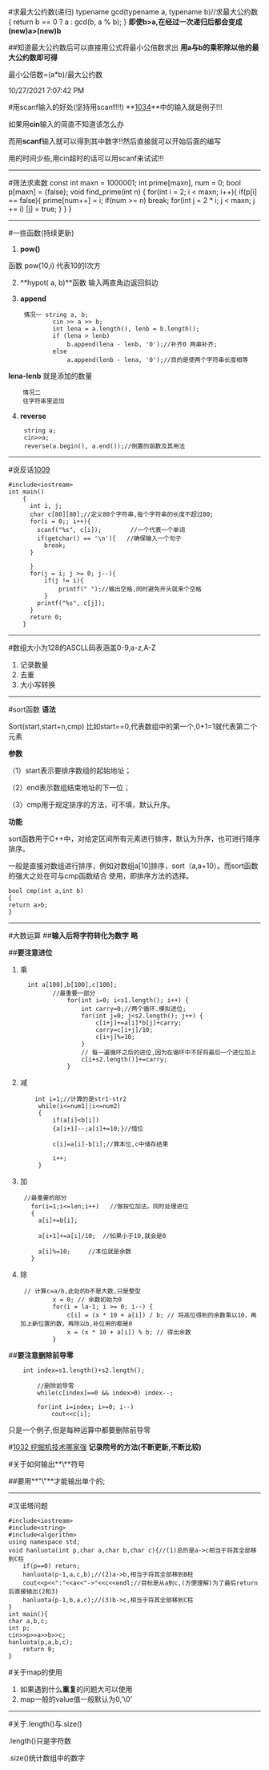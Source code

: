 #求最大公约数(递归)
	typename  gcd(typename a, typename b)//求最大公约数
	{
	    return  b == 0 ? a : gcd(b, a % b);
	}
**即使b>a,在经过一次递归后都会变成(new)a>(new)b**

##知道最大公约数后可以直接用公式将最小公倍数求出
**用a与b的乘积除以他的最大公约数即可得**

最小公倍数=(a*b)/最大公约数

10/27/2021 7:07:42 PM 

#用scanf输入的好处(坚持用scanf!!!)
**[1034](https://pintia.cn/problem-sets/994805260223102976/problems/994805287624491008)**中的输入就是例子!!!

如果用**cin**输入的简直不知道该怎么办

而用**scanf**输入就可以得到其中数字!!然后直接就可以开始后面的编写

用的时间少些,用cin超时的话可以用scanf来试试!!!

----------


#筛法求素数
	const int maxn = 1000001;
	int prime[maxn], num = 0;
	bool p[maxn] = {false};
	void find_prime(int n)
	{
			for(int i = 2; i < maxn; i++){
				if(p[i] == false){
				   prime[num++] = i;
				     if(num >= n) break;
				        for(int j = 2 * i; j < maxn; j += i)	[j] = true;	}
			}
	}

----------

#一些函数(持续更新)
1. **pow()**
 
 函数 pow(10,i) 代表10的I次方

2. **hypot( a, b)**函数 输入两直角边返回斜边
3. **append** 

		情况一	string a, b;
			    cin >> a >> b;
			    int lena = a.length(), lenb = b.length();
			    if (lena > lenb) 
			        b.append(lena - lenb, '0');//补齐0 两串补齐; 
			    else
			        a.append(lenb - lena, '0');//目的是使两个字符串长度相等

**lena-lenb**            就是添加的数量

		情况二
		往字符串里追加



4. **reverse**
 	
		string a;
		cin>>a;
		reverse(a.begin(), a.end());//倒置的函数及其用法



----------


#说反话[1009](https://pintia.cn/problem-sets/994805260223102976/problems/994805314941992960)
	
	#include<iostream>	
	int main()
		{
		  int i, j;
		  char c[80][80];//定义80个字符串,每个字符串的长度不超过80; 
		  for(i = 0;; i++){
		    scanf("%s", c[i]);        //一个代表一个单词
		    if(getchar() == '\n'){   //确保输入一个句子
		      break;
		  }
		    
		  }
		  for(j = i; j >= 0; j--){
		      if(j != i){          
		          printf(" ");//输出空格,同时避免开头就来个空格	
		      }
		    printf("%s", c[j]);
		  }
		  return 0;
		}

----------

#数组大小为128的ASCLL码表涵盖0-9,a-z,A-Z
1. 记录数量
2. 去重
3. 大小写转换


----------

#sort函数
**语法**
 
Sort(start,start+n,cmp)
比如start==0,代表数组中的第一个,0+1=1就代表第二个元素


**参数**

（1）start表示要排序数组的起始地址；

（2）end表示数组结束地址的下一位；

（3）cmp用于规定排序的方法，可不填，默认升序。

**功能**

sort函数用于C++中，对给定区间所有元素进行排序，默认为升序，也可进行降序排序。

一般是直接对数组进行排序，例如对数组a[10]排序，sort（a,a+10）。而sort函数的强大之处在可与cmp函数结合
使用，即排序方法的选择。 

	bool cmp(int a,int b)
	{   
	return a>b;
	}

----------

#大数运算
##**输入后将字符转化为数字**
**略**

##**要注意进位**
1. 乘

		 int a[100],b[100],c[100];
				//最重要一部分 
					for(int i=0; i<s1.length(); i++) {
						int carry=0;//两个循环.模拟进位; 
						for(int j=0; j<s2.length(); j++) {
							c[i+j]+=a[i]*b[j]+carry;
							carry=c[i+j]/10;
							c[i+j]%=10;
						}
						// 每一遍循环之后的进位,因为在循环中不好将最后一个进位加上 
						c[i+s2.length()]+=carry;
					}

2. 减

		   int i=1;//计算的是str1-str2 
		    while(i<=num1||i<=num2)
		    {
		        if(a[i]<b[i])
				{a[i+1]--;a[i]+=10;}//借位  
		        
				c[i]=a[i]-b[i];//算本位,c中储存结果 
				 
		        i++;
		    }

3. 加


		//最重要的部分 
		  for(i=1;i<=len;i++)   //做按位加法，同时处理进位  
		  {  
		    a[i]+=b[i];  
		    
		    a[i+1]+=a[i]/10;  //如果小于10,就会是0 
		    
		    a[i]%=10;     //本位就是余数 
		  }  


4. 除

		// 计算c=a/b,此处的b不是大数,只是整型
		        x = 0; // 余数初始为0
		        for(i = la-1; i >= 0; i--) {
		            c[i] = (x * 10 + a[i]) / b; // 将高位得到的余数乘以10，再加上新位置的数，再除以b,补位用的都是0 
		            x = (x * 10 + a[i]) % b; // 得出余数
		        }


##**要注意删除前导零**

		int index=s1.length()+s2.length();
		 
			//删除前导零
			while(c[index]==0 && index>0) index--;
		 
			for(int i=index; i>=0; i--)
				cout<<c[i];
只是一个例子,但是每种运算中都要删除前导零

#[1032 挖掘机技术哪家强](https://pintia.cn/problem-sets/994805260223102976/problems/994805289432236032)
**记录院号的方法(不断更新,不断比较)**

#关于如何输出**\\**符号

##要用**"\\\"**才能输出单个的\;

----------
#汉诺塔问题

	#include<iostream>
	#include<string>
	#include<algorithm>
	using namespace std;
	void hanluota(int p,char a,char b,char c){//(1)总的是a->c相当于将其全部移到C柱
		if(p==0) return;
		hanluota(p-1,a,c,b);//(2)a->b,相当于将其全部移到B柱
		cout<<p<<":"<<a<<"->"<<c<<endl;//目标是从a到c,(方便理解)为了最后return后直接输出(2和3)
		hanluota(p-1,b,a,c);//(3)b->c,相当于将其全部移到C柱
	}
	int main(){
	char a,b,c;
	int p;
	cin>>p>>a>>b>>c;
	hanluota(p,a,b,c);
		return 0;
	} 


#关于map的使用

1. 如果遇到什么**重复**的问题大可以使用
2. map一般的value值一般默认为0,'\0'

----------
#关于.length()与.size()

.length()只是字符数

.size()统计数组中的数字